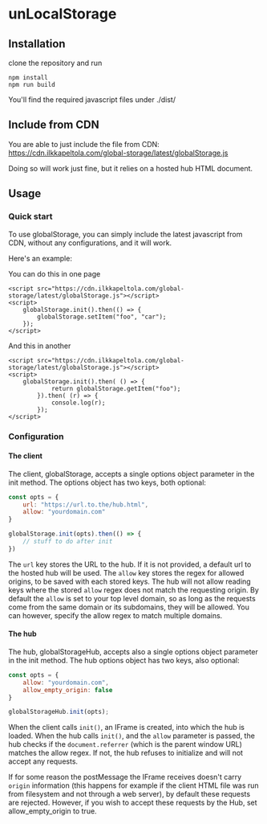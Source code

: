 # unLocalStorage

## Installation

clone the repository and run

```
npm install
npm run build
```

You'll find the required javascript files under ./dist/

## Include from CDN

You are able to just include the file from CDN:
https://cdn.ilkkapeltola.com/global-storage/latest/globalStorage.js

Doing so will work just fine, but it relies on a hosted hub HTML document.

## Usage
### Quick start

To use globalStorage, you can simply include the latest javascript from CDN, without any configurations, and it will work.

Here's an example:

You can do this in one page

```
<script src="https://cdn.ilkkapeltola.com/global-storage/latest/globalStorage.js"></script>
<script>
    globalStorage.init().then(() => {
        globalStorage.setItem("foo", "car");
    });
</script>
```

And this in another

```
<script src="https://cdn.ilkkapeltola.com/global-storage/latest/globalStorage.js"></script>
<script>
    globalStorage.init().then( () => {
            return globalStorage.getItem("foo");
        }).then( (r) => {
            console.log(r);
        });
</script>
```

### Configuration

#### The client

The client, globalStorage, accepts a single options object parameter in the init method.
The options object has two keys, both optional:

```javascript
const opts = {
    url: "https://url.to.the/hub.html",
    allow: "yourdomain.com"
}

globalStorage.init(opts).then(() => {
    // stuff to do after init
})
```

The `url` key stores the URL to the hub. If it is not provided, a default url to the hosted hub will be used.
The `allow` key stores the regex for allowed origins, to be saved with each stored keys. The hub will not allow reading keys where the stored `allow` regex does not match the requesting origin. By default the `allow` is set to your top level domain, so as long as the requests come from the same domain or its subdomains, they will be allowed. You can however, specify the allow regex to match multiple domains.

#### The hub

The hub, globalStorageHub, accepts also a single options object parameter in the init method.
The hub options object has two keys, also optional:

```javascript
const opts = {
    allow: "yourdomain.com",
    allow_empty_origin: false
}

globalStorageHub.init(opts);
```

When the client calls `init()`, an IFrame is created, into which the hub is loaded. When the hub calls `init()`, and the `allow` parameter is passed, the hub checks if the `document.referrer` (which is the parent window URL) matches the allow regex. If not, the hub refuses to initialize and will not accept any requests.

If for some reason the postMessage the IFrame receives doesn't carry `origin` information (this happens for example if the client HTML file was run from filesystem and not through a web server), by default these requests are rejected. However, if you wish to accept these requests by the Hub, set allow_empty_origin to true.